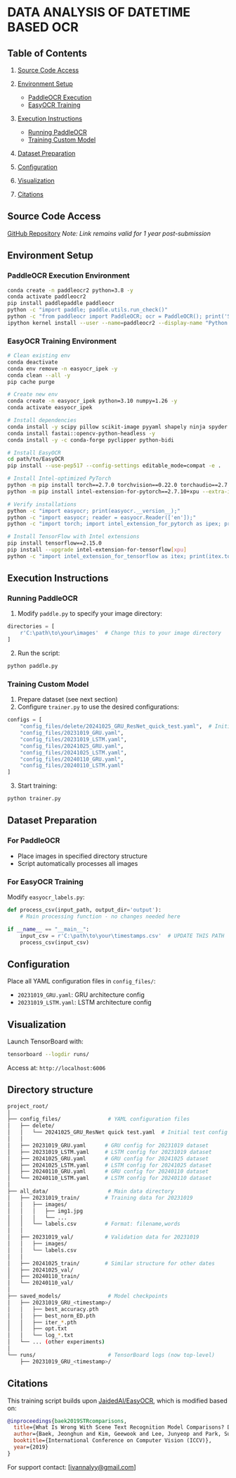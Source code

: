 # DATA ANALYSIS OF DATETIME BASED OCR

## Table of Contents

1. [Source Code Access](#source-code-access)
2. [Environment Setup](#environment-setup)

   * [PaddleOCR Execution](#paddleocr-execution-environment)
   * [EasyOCR Training](#easyocr-training-environment)
3. [Execution Instructions](#execution-instructions)

   * [Running PaddleOCR](#running-paddleocr)
   * [Training Custom Model](#training-custom-model)
4. [Dataset Preparation](#dataset-preparation)
5. [Configuration](#configuration)
6. [Visualization](#visualization)
7. [Citations](#citations)

## Source Code Access

[GitHub Repository](https://github.com/yourusername/repository)
*Note: Link remains valid for 1 year post-submission*

## Environment Setup

### PaddleOCR Execution Environment

```bash
conda create -n paddleocr2 python=3.8 -y
conda activate paddleocr2
pip install paddlepaddle paddleocr
python -c "import paddle; paddle.utils.run_check()"
python -c "from paddleocr import PaddleOCR; ocr = PaddleOCR(); print('Success!')"
ipython kernel install --user --name=paddleocr2 --display-name "Python 3.8 (PaddleOCR)"
```

### EasyOCR Training Environment

```bash
# Clean existing env
conda deactivate
conda env remove -n easyocr_ipek -y
conda clean --all -y
pip cache purge

# Create new env
conda create -n easyocr_ipek python=3.10 numpy=1.26 -y
conda activate easyocr_ipek

# Install dependencies
conda install -y scipy pillow scikit-image pyyaml shapely ninja spyder pandas nltk natsort scikit-learn jiwer matplotlib seaborn plyer tensorboard tensorflow
conda install fastai::opencv-python-headless -y
conda install -y -c conda-forge pyclipper python-bidi

# Install EasyOCR
cd path/to/EasyOCR
pip install --use-pep517 --config-settings editable_mode=compat -e .

# Install Intel-optimized PyTorch
python -m pip install torch==2.7.0 torchvision==0.22.0 torchaudio==2.7.0 --index-url https://download.pytorch.org/whl/xpu
python -m pip install intel-extension-for-pytorch==2.7.10+xpu --extra-index-url https://pytorch-extension.intel.com/release-whl/stable/xpu/us/

# Verify installations
python -c "import easyocr; print(easyocr.__version__);"
python -c "import easyocr; reader = easyocr.Reader(['en']);"
python -c "import torch; import intel_extension_for_pytorch as ipex; print(torch.__version__); print(ipex.__version__); [print(f'[{i}]: {torch.xpu.get_device_properties(i)}') for i in range(torch.xpu.device_count())];"

# Install TensorFlow with Intel extensions
pip install tensorflow==2.15.0
pip install --upgrade intel-extension-for-tensorflow[xpu]
python -c "import intel_extension_for_tensorflow as itex; print(itex.tools.python.env_check.check()); print(itex.__version__)"
```

## Execution Instructions

### Running PaddleOCR

1. Modify `paddle.py` to specify your image directory:

```python
directories = [
    r'C:\path\to\your\images'  # Change this to your image directory
]
```

2. Run the script:

```bash
python paddle.py
```

### Training Custom Model

1. Prepare dataset (see next section)
2. Configure `trainer.py` to use the desired configurations:

```python
configs = [
    "config_files/delete/20241025_GRU_ResNet_quick_test.yaml",  # Initial testing
    "config_files/20231019_GRU.yaml",
    "config_files/20231019_LSTM.yaml",
    "config_files/20241025_GRU.yaml",
    "config_files/20241025_LSTM.yaml",
    "config_files/20240110_GRU.yaml",
    "config_files/20240110_LSTM.yaml"
]
```

3. Start training:

```bash
python trainer.py
```

## Dataset Preparation

### For PaddleOCR

* Place images in specified directory structure
* Script automatically processes all images

### For EasyOCR Training

Modify `easyocr_labels.py`:

```python
def process_csv(input_path, output_dir='output'):
    # Main processing function - no changes needed here

if __name__ == "__main__":
    input_csv = r'C:\path\to\your\timestamps.csv'  # UPDATE THIS PATH
    process_csv(input_csv)
```

## Configuration

Place all YAML configuration files in `config_files/`:

* `20231019_GRU.yaml`: GRU architecture config
* `20231019_LSTM.yaml`: LSTM architecture config

## Visualization

Launch TensorBoard with:

```bash
tensorboard --logdir runs/
```

Access at: `http://localhost:6006`

## Directory structure
```bash
project_root/
│
├── config_files/               # YAML configuration files
│   ├── delete/
│   │   └── 20241025_GRU_ResNet quick test.yaml  # Initial test config
│   │
│   ├── 20231019_GRU.yaml      # GRU config for 20231019 dataset
│   ├── 20231019_LSTM.yaml     # LSTM config for 20231019 dataset
│   ├── 20241025_GRU.yaml      # GRU config for 20241025 dataset  
│   ├── 20241025_LSTM.yaml     # LSTM config for 20241025 dataset
│   ├── 20240110_GRU.yaml      # GRU config for 20240110 dataset
│   └── 20240110_LSTM.yaml     # LSTM config for 20240110 dataset
│
├── all_data/                   # Main data directory
│   ├── 20231019_train/        # Training data for 20231019
│   │   ├── images/
│   │   │   ├── img1.jpg
│   │   │   └── ...
│   │   └── labels.csv         # Format: filename,words
│   │
│   ├── 20231019_val/          # Validation data for 20231019  
│   │   ├── images/
│   │   └── labels.csv
│   │
│   ├── 20241025_train/        # Similar structure for other dates
│   ├── 20241025_val/
│   ├── 20240110_train/
│   └── 20240110_val/
│
├── saved_models/               # Model checkpoints
│   ├── 20231019_GRU_<timestamp>/
│   │   ├── best_accuracy.pth
│   │   ├── best_norm_ED.pth
│   │   ├── iter_*.pth
│   │   ├── opt.txt
│   │   └── log_*.txt
│   └── ... (other experiments)
│
└── runs/                       # TensorBoard logs (now top-level)
    ├── 20231019_GRU_<timestamp>/
```
## Citations

This training script builds upon [JaidedAI/EasyOCR](https://github.com/JaidedAI/EasyOCR), which is modified based on:

```bibtex
@inproceedings{baek2019STRcomparisons,
  title={What Is Wrong With Scene Text Recognition Model Comparisons? Dataset and Model Analysis},
  author={Baek, Jeonghun and Kim, Geewook and Lee, Junyeop and Park, Sungrae and Han, Dongyoon and Yun, Sangdoo and Oh, Seong Joon and Lee, Hwalsuk},
  booktitle={International Conference on Computer Vision (ICCV)},
  year={2019}
}
```

For support contact: \[[ivannalyy@gmail.com](ivannalyy@gmail.com)]
